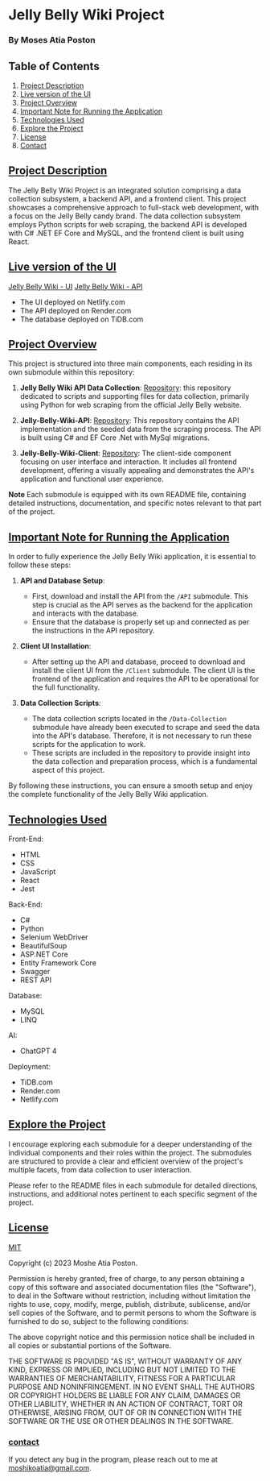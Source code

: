 # Jelly Belly Wiki Project

### By Moses Atia Poston

## Table of Contents

1. [Project Description](#project-description)
2. [Live version of the UI](#live)
3. [Project Overview](#project-overview)
4. [Important Note for Running the Application](#important-note-for-running-the-application)
5. [Technologies Used](#technologies-used)
6. [Explore the Project](#explore-the-project)
7. [License](#license)
8. [Contact](#contact)

## [Project Description](#project-description)

The Jelly Belly Wiki Project is an integrated solution comprising a data collection subsystem, a backend API, and a frontend client. This project showcases a comprehensive approach to full-stack web development, with a focus on the Jelly Belly candy brand. The data collection subsystem employs Python scripts for web scraping, the backend API is developed with C# .NET EF Core and MySQL, and the frontend client is built using React.

## [Live version of the UI](#live)

[Jelly Belly Wiki - UI](https://jelly-belly-wiki.netlify.app/)
[Jelly Belly Wiki - API](https://jellybellywikiapi.onrender.com/)

- The UI deployed on Netlify.com
- The API deployed on Render.com
- The database deployed on TiDB.com

## [Project Overview](#project-overview)

This project is structured into three main components, each residing in its own submodule within this repository:

1. **Jelly Belly Wiki API Data Collection**: [Repository](https://github.com/Object-ions/Jelly-Belly-Wiki-API-Data-Collection): this repository dedicated to scripts and supporting files for data collection, primarily using Python for web scraping from the official Jelly Belly website.

2. **Jelly-Belly-Wiki-API**: [Repository](https://github.com/Object-ions/Jelly-Belly-Wiki-API): This repository contains the API implementation and the seeded data from the scraping process. The API is built using C# and EF Core .Net with MySql migrations.

3. **Jelly-Belly-Wiki-Client**: [Repository](https://github.com/Object-ions/Jelly_Belly_Wiki_Client): The client-side component focusing on user interface and interaction. It includes all frontend development, offering a visually appealing and demonstrates the API's application and functional user experience.

**Note**
Each submodule is equipped with its own README file, containing detailed instructions, documentation, and specific notes relevant to that part of the project.

## [Important Note for Running the Application](#important-note-for-running-the-application)

In order to fully experience the Jelly Belly Wiki application, it is essential to follow these steps:

1. **API and Database Setup**:

   - First, download and install the API from the `/API` submodule. This step is crucial as the API serves as the backend for the application and interacts with the database.
   - Ensure that the database is properly set up and connected as per the instructions in the API repository.

2. **Client UI Installation**:

   - After setting up the API and database, proceed to download and install the client UI from the `/Client` submodule. The client UI is the frontend of the application and requires the API to be operational for the full functionality.

3. **Data Collection Scripts**:
   - The data collection scripts located in the `/Data-Collection` submodule have already been executed to scrape and seed the data into the API's database. Therefore, it is not necessary to run these scripts for the application to work.
   - These scripts are included in the repository to provide insight into the data collection and preparation process, which is a fundamental aspect of this project.

By following these instructions, you can ensure a smooth setup and enjoy the complete functionality of the Jelly Belly Wiki application.

## [Technologies Used](#technologies-used)

Front-End:

- HTML
- CSS
- JavaScript
- React
- Jest

Back-End:

- C#
- Python
- Selenium WebDriver
- BeautifulSoup
- ASP.NET Core
- Entity Framework Core
- Swagger
- REST API

Database:

- MySQL
- LINQ

AI:

- ChatGPT 4

Deployment:

- TiDB.com
- Render.com
- Netlify.com

## [Explore the Project](#explore-the-project)

I encourage exploring each submodule for a deeper understanding of the individual components and their roles within the project. The submodules are structured to provide a clear and efficient overview of the project's multiple facets, from data collection to user interaction.

Please refer to the README files in each submodule for detailed directions, instructions, and additional notes pertinent to each specific segment of the project.

## [License](#license)

[MIT](https://choosealicense.com/licenses/mit/)

Copyright (c) 2023 Moshe Atia Poston.

Permission is hereby granted, free of charge, to any person obtaining a copy of this software and associated documentation files (the "Software"), to deal in the Software without restriction, including without limitation the rights to use, copy, modify, merge, publish, distribute, sublicense, and/or sell copies of the Software, and to permit persons to whom the Software is furnished to do so, subject to the following conditions:

The above copyright notice and this permission notice shall be included in all copies or substantial portions of the Software.

THE SOFTWARE IS PROVIDED "AS IS", WITHOUT WARRANTY OF ANY KIND, EXPRESS OR IMPLIED, INCLUDING BUT NOT LIMITED TO THE WARRANTIES OF MERCHANTABILITY, FITNESS FOR A PARTICULAR PURPOSE AND NONINFRINGEMENT. IN NO EVENT SHALL THE AUTHORS OR COPYRIGHT HOLDERS BE LIABLE FOR ANY CLAIM, DAMAGES OR OTHER LIABILITY, WHETHER IN AN ACTION OF CONTRACT, TORT OR OTHERWISE, ARISING FROM, OUT OF OR IN CONNECTION WITH THE SOFTWARE OR THE USE OR OTHER DEALINGS IN THE SOFTWARE.

### [contact](#contact)

If you detect any bug in the program, please reach out to me at [moshikoatia@gmail.com](mailto:moshikoatia@gmail.com).

